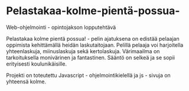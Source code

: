 # Pelastakaa-kolme-pientä-possua-
Web-ohjelmointi - opintojakson lopputehtävä

Pelastakaa kolme pientä possua! - pelin ajatuksena on edistää pelaajan oppimista kehittämällä heidän laskutaitojaan. Pelillä pelaaja voi harjoitella yhteenlaskuja, miinuslaskuja sekä kertolaskuja. Värimaailma on tarkoituksella monivärinen ja fantastinen. Sääntö on selkeä ja se sopii erityisesti koulunikäisille.

Projekti on toteutettu Javascript - ohjelmointikielellä ja js - sivuja on yhteensä kolme.
